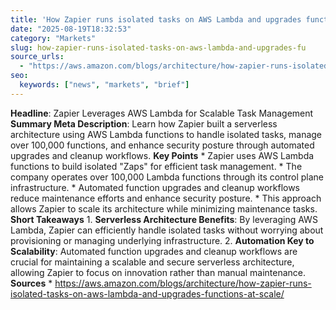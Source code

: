 ```yaml
---
title: 'How Zapier runs isolated tasks on AWS Lambda and upgrades functions at scale'
date: "2025-08-19T18:32:53"
category: "Markets"
slug: how-zapier-runs-isolated-tasks-on-aws-lambda-and-upgrades-fu
source_urls:
  - "https://aws.amazon.com/blogs/architecture/how-zapier-runs-isolated-tasks-on-aws-lambda-and-upgrades-functions-at-scale/"
seo:
  keywords: ["news", "markets", "brief"]
---
```

**Headline**: Zapier Leverages AWS Lambda for Scalable Task Management  **Summary Meta Description**: Learn how Zapier built a serverless architecture using AWS Lambda functions to handle isolated tasks, manage over 100,000 functions, and enhance security posture through automated upgrades and cleanup workflows.  **Key Points**  * Zapier uses AWS Lambda functions to build isolated "Zaps" for efficient task management. * The company operates over 100,000 Lambda functions through its control plane infrastructure. * Automated function upgrades and cleanup workflows reduce maintenance efforts and enhance security posture. * This approach allows Zapier to scale its architecture while minimizing maintenance tasks.  **Short Takeaways**  1. **Serverless Architecture Benefits**: By leveraging AWS Lambda, Zapier can efficiently handle isolated tasks without worrying about provisioning or managing underlying infrastructure. 2. **Automation Key to Scalability**: Automated function upgrades and cleanup workflows are crucial for maintaining a scalable and secure serverless architecture, allowing Zapier to focus on innovation rather than manual maintenance.  **Sources**  * https://aws.amazon.com/blogs/architecture/how-zapier-runs-isolated-tasks-on-aws-lambda-and-upgrades-functions-at-scale/ 
